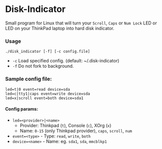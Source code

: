 Disk-Indicator
==============

Small program for Linux that will turn your `Scroll`, `Caps` or `Num Lock` LED or LED on your ThinkPad laptop into hard disk indicator.

### Usage

`./disk_indicator [-f] [-c config.file]`

- `-c` Load specified config. (default: ~/.disk-indicator)
- `-f` Do not fork to background.

### Sample config file:
```
led=t|0 event=read device=sda
led=c|tty1|caps event=write device=sda
led=x|scroll event=both device=sda1
```

#### Config params:
- `led=<provider>|<name>`
	- Provider: Thinkpad (`t`), Console (`c`), XOrg (`x`)
	- Name: `0-15` (only Thinkpad provider), `caps`, `scroll`, `num`
- `event=<type>` - Type: `read`, `write`, `both`
- `device=<name>` - Name: eg. `sda1`, `sda`, `mmcblkp1`
